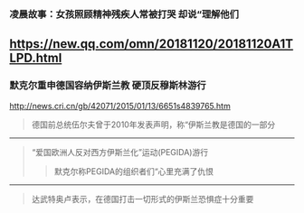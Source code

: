 ### 凌晨故事：女孩照顾精神残疾人常被打哭 却说“理解他们
https://new.qq.com/omn/20181120/20181120A1TLPD.html
---
### 默克尔重申德国容纳伊斯兰教 硬顶反穆斯林游行
http://news.cri.cn/gb/42071/2015/01/13/6651s4839765.htm
>德国前总统伍尔夫曾于2010年发表声明，称“伊斯兰教是德国的一部分
---
>“爱国欧洲人反对西方伊斯兰化”运动(PEGIDA)游行
>>默克尔称PEGIDA的组织者们“心里充满了仇恨
---
>达武特奥卢表示，在德国打击一切形式的伊斯兰恐惧症十分重要